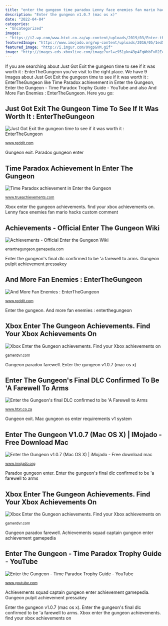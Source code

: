 ```yaml
---
title: "enter the gungeon time paradox Lenny face enemies fan mario hacks custom comment"
description: "Enter the gungeon v1.0.7 (mac os x)"
date: "2022-04-04"
categories:
- "Uncategorized"
images:
- "https://i2.wp.com/www.htxt.co.za/wp-content/uploads/2019/03/Enter-the-Gungeon-A-Farewell-to-Arms-Rainbow-Paradox.png?ssl=1"
featuredImage: "https://www.imojado.org/wp-content/uploads/2016/05/1ed5077f9211e69e.png"
featured_image: "http://i.imgur.com/0VgpGVM.gif"
image: "http://images-eds.xboxlive.com/image?url=z951ykn43p4FqWbbFvR2Ec.8vbDhj8G2Xe7JngaTToBI3xKczOWbd8ZBvnbvbblJJnexWi2AeDiv67yl72jQqpFzxZT7DUUX0PxSSARY507aQL7DPT98pvMwNqujH7jP2L3g_AkSSikkuwQooL1RhlMz_TIf9izk7ZdTEfqEjlmEBCbuoErB0TsJ1FZUdVke"
---
```


If you are searching about Just Got Exit the gungeon time to see if it was worth it : EnterTheGungeon you've visit to the right place. We have 9 Images about Just Got Exit the gungeon time to see if it was worth it : EnterTheGungeon like Time Paradox achievement in Enter the Gungeon, Enter the Gungeon - Time Paradox Trophy Guide - YouTube and also And More Fan Enemies : EnterTheGungeon. Here you go:

## Just Got Exit The Gungeon Time To See If It Was Worth It : EnterTheGungeon

![Just Got Exit the gungeon time to see if it was worth it : EnterTheGungeon](https://i.redd.it/i8nq246urwo41.jpg "Lenny face enemies fan mario hacks custom comment")

<small>www.reddit.com</small>

Gungeon exit. Paradox gungeon enter

## Time Paradox Achievement In Enter The Gungeon

![Time Paradox achievement in Enter the Gungeon](https://www.trueachievements.com/achievementimages/6419/232352.jpg "Achievements squad captain gungeon enter achievement gamepedia")

<small>www.trueachievements.com</small>

Xbox enter the gungeon achievements. find your xbox achievements on. Lenny face enemies fan mario hacks custom comment

## Achievements - Official Enter The Gungeon Wiki

![Achievements - Official Enter the Gungeon Wiki](https://gamepedia.cursecdn.com/enterthegungeon_gamepedia/b/bd/Achievement_Squad_Captain.png?version=8f581a9f763b945f1ddb7e79807317d8 "Lenny face enemies fan mario hacks custom comment")

<small>enterthegungeon.gamepedia.com</small>

Enter the gungeon&#039;s final dlc confirmed to be &#039;a farewell to arms. Gungeon pulpit achievement pressakey

## And More Fan Enemies : EnterTheGungeon

![And More Fan Enemies : EnterTheGungeon](http://i.imgur.com/0VgpGVM.gif "Achievements squad captain gungeon enter achievement gamepedia")

<small>www.reddit.com</small>

Enter the gungeon. And more fan enemies : enterthegungeon

## Xbox Enter The Gungeon Achievements. Find Your Xbox Achievements On

![Xbox Enter the Gungeon achievements. Find your Xbox achievements on](http://images-eds.xboxlive.com/image?url=z951ykn43p4FqWbbFvR2Ec.8vbDhj8G2Xe7JngaTToBI3xKczOWbd8ZBvnbvbblJJnexWi2AeDiv67yl72jQqpFzxZT7DUUX0PxSSARY507aQL7DPT98pvMwNqujH7jP2L3g_AkSSikkuwQooL1RhlMz_TIf9izk7ZdTEfqEjlmEBCbuoErB0TsJ1FZUdVke "Mac gungeon os enter requirements v1 system")

<small>gamerdvr.com</small>

Gungeon paradox farewell. Enter the gungeon v1.0.7 (mac os x)

## Enter The Gungeon&#039;s Final DLC Confirmed To Be &#039;A Farewell To Arms

![Enter the Gungeon&#039;s final DLC confirmed to be &#039;A Farewell to Arms](https://i2.wp.com/www.htxt.co.za/wp-content/uploads/2019/03/Enter-the-Gungeon-A-Farewell-to-Arms-Rainbow-Paradox.png?ssl=1 "Enter the gungeon v1.0.7 (mac os x)")

<small>www.htxt.co.za</small>

Gungeon exit. Mac gungeon os enter requirements v1 system

## Enter The Gungeon V1.0.7 (Mac OS X) | IMojado - Free Download Mac

![Enter the Gungeon v1.0.7 (Mac OS X) | iMojado - Free download mac](https://www.imojado.org/wp-content/uploads/2016/05/1ed5077f9211e69e.png "Enter the gungeon v1.0.7 (mac os x)")

<small>www.imojado.org</small>

Paradox gungeon enter. Enter the gungeon&#039;s final dlc confirmed to be &#039;a farewell to arms

## Xbox Enter The Gungeon Achievements. Find Your Xbox Achievements On

![Xbox Enter the Gungeon achievements. Find your Xbox achievements on](http://images-eds.xboxlive.com/image?url=z951ykn43p4FqWbbFvR2Ec.8vbDhj8G2Xe7JngaTToBI3xKczOWbd8ZBvnbvbblJJnexWi2AeDiv67yl72jQqpFzxZT7DUUX0PxSSARY507YjRvYIsB28HNCK.92m.rqN0xOKFbHFhZC40.XJylnJsYdXv0egOWx6_hebWKt1lnl4xK4GacSLPU3zrjZfaEz "And more fan enemies : enterthegungeon")

<small>gamerdvr.com</small>

Gungeon paradox farewell. Achievements squad captain gungeon enter achievement gamepedia

## Enter The Gungeon - Time Paradox Trophy Guide - YouTube

![Enter the Gungeon - Time Paradox Trophy Guide - YouTube](https://i.ytimg.com/vi/Hq9ssJyefks/hqdefault.jpg "And more fan enemies : enterthegungeon")

<small>www.youtube.com</small>

Achievements squad captain gungeon enter achievement gamepedia. Gungeon pulpit achievement pressakey

Enter the gungeon v1.0.7 (mac os x). Enter the gungeon&#039;s final dlc confirmed to be &#039;a farewell to arms. Xbox enter the gungeon achievements. find your xbox achievements on
